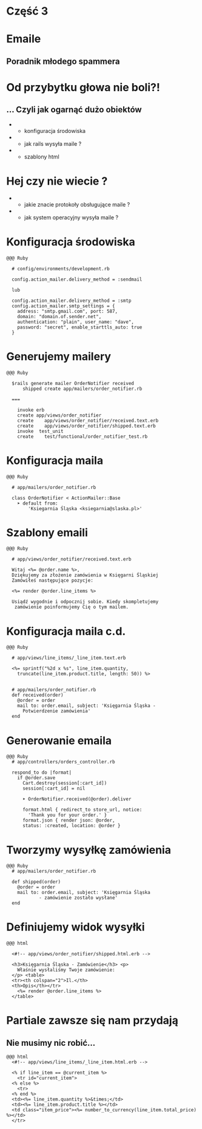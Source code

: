 <!SLIDE title-slide transition=fade>

# Część 3 #

<!SLIDE transition=fade>

# Emaile
## Poradnik młodego spammera 

<!SLIDE bullets incremental transition=fade>

# Od przybytku głowa nie boli?!
## ... Czyli jak ogarnąć dużo obiektów

  * * konfiguracja środowiska
  * * jak rails wysyła maile ? 
  * * szablony html

<!SLIDE bullets incremental transition=fade>

# Hej czy nie wiecie ? 

  * * jakie znacie protokoły obsługujące maile ?
  * * jak system operacyjny wysyła maile ?


<!SLIDE smaller transition=fade>
# Konfiguracja środowiska
    @@@ Ruby

      # config/environments/development.rb
      
      config.action_mailer.delivery_method = :sendmail

      lub

      config.action_mailer.delivery_method = :smtp
      config.action_mailer.smtp_settings = { 
        address: "smtp.gmail.com", port: 587, 
        domain: "domain.of.sender.net", 
        authentication: "plain", user_name: "dave", 
        password: "secret", enable_starttls_auto: true 
      }

<!SLIDE smaller transition=fade>
# Generujemy mailery
    @@@ Ruby
      
      $rails generate mailer OrderNotifier received 
          shipped create app/mailers/order_notifier.rb
      
      ===

        invoke erb
        create app/views/order_notifier
        create    app/views/order_notifier/received.text.erb
        create    app/views/order_notifier/shipped.text.erb
        invoke  test_unit
        create    test/functional/order_notifier_test.rb


<!SLIDE smaller transition=fade>
# Konfiguracja maila
    @@@ Ruby

      # app/mailers/order_notifier.rb

      class OrderNotifier < ActionMailer::Base
        ➤ default from: 
            'Ksiegarnia Śląska <ksiegarnia@slaska.pl>'


<!SLIDE smaller transition=fade>
# Szablony emaili
    @@@ Ruby

      # app/views/order_notifier/received.text.erb

      Witaj <%= @order.name %>,
      Dziękujemy za złożenie zamówienia w Księgarni Śląskiej
      Zamówiłeś następujące pozycje:

      <%= render @order.line_items %>

      Usiądź wygodnie i odpocznij sobie. Kiedy skompletujemy
       zamówienie poinformujemy Cię o tym mailem.

<!SLIDE smaller transition=fade>
# Konfiguracja maila c.d.
    @@@ Ruby

      # app/views/line_items/_line_item.text.erb

      <%= sprintf("%2d x %s", line_item.quantity,
        truncate(line_item.product.title, length: 50)) %>


      # app/mailers/order_notifier.rb
      def received(order)
        @order = order
        mail to: order.email, subject: 'Księgarnia Śląska - 
          Potwierdzenie zamówienia'
      end
<!SLIDE smaller transition=fade>
# Generowanie emaila
    @@@ Ruby
      # app/controllers/orders_controller.rb

      respond_to do |format| 
        if @order.save
          Cart.destroy(session[:cart_id])
          session[:cart_id] = nil
        
          ➤ OrderNotifier.received(@order).deliver
        
          format.html { redirect_to store_url, notice: 
            'Thank you for your order.' }
          format.json { render json: @order, 
          status: :created, location: @order }

<!SLIDE smaller transition=fade>
# Tworzymy wysyłkę zamówienia
    @@@ Ruby
      # app/mailers/order_notifier.rb

      def shipped(order)
        @order = order
        mail to: order.email, subject: 'Księgarnia Śląska 
                - zamówienie zostało wysłane'
      end
<!SLIDE smaller transition=fade>
# Definiujemy widok wysyłki
    @@@ html
      
      <#!-- app/views/order_notifier/shipped.html.erb --> 
      
      <h3>Księgarnia Śląska - Zamówienie</h3> <p>
        Właśnie wysłaliśmy Twoje zamówienie:
      </p> <table>
      <tr><th colspan="2">Il.</th>
      <th>Opis</th></tr> 
        <%= render @order.line_items %>
      </table>

<!SLIDE smaller transition=fade>
# Partiale zawsze się nam przydają
## Nie musimy nic robić... 

    @@@ html
      <#!-- app/views/line_items/_line_item.html.erb --> 

      <% if line_item == @current_item %> 
        <tr id="current_item">
      <% else %>
        <tr>
      <% end %>
      <td><%= line_item.quantity %>&times;</td>
      <td><%= line_item.product.title %></td>
      <td class="item_price"><%= number_to_currency(line_item.total_price) %></td>
      </tr>  
